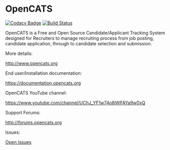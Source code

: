 # OpenCATS
[![Codacy Badge](https://api.codacy.com/project/badge/Grade/948d67033d624e9382a332af20339c00)](https://www.codacy.com/app/OpenCATS/OpenCATS?utm_source=github.com&amp;utm_medium=referral&amp;utm_content=opencats/OpenCATS&amp;utm_campaign=Badge_Grade)
[![Build Status](https://app.travis-ci.com/opencats/OpenCATS.svg?branch=master)](https://app.travis-ci.com/opencats/OpenCATS)

OpenCATS is a Free and Open Source Candidate/Applicant Tracking System designed for Recruiters to manage recruiting process from job posting, candidate application, through to candidate selection and submission.

More details: 

<http://www.opencats.org>

End user/Installation  documentation:

<https://documentation.opencats.org>

OpenCATS YouTube channel:

<https://www.youtube.com/channel/UChJ_YF1w74o8iWFAYa9w0xQ>

Support Forums:

<http://forums.opencats.org>

Issues:

[Open Issues](https://github.com/opencats/OpenCATS/issues?q=is%3Aopen)
